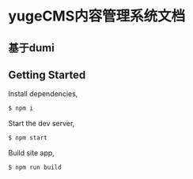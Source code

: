 # yugeCMS内容管理系统文档

## 基于dumi

## Getting Started

Install dependencies,

```bash
$ npm i
```

Start the dev server,

```bash
$ npm start
```

Build site app,

```bash
$ npm run build
```
